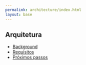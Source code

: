```yaml
---
permalink: architecture/index.html
layout: base
---
```

## Arquitetura
* [Background](/architecture/background)
* [Requisitos](/architecture/requirements)
* [Próximos passos](/architecture/next-steps)

